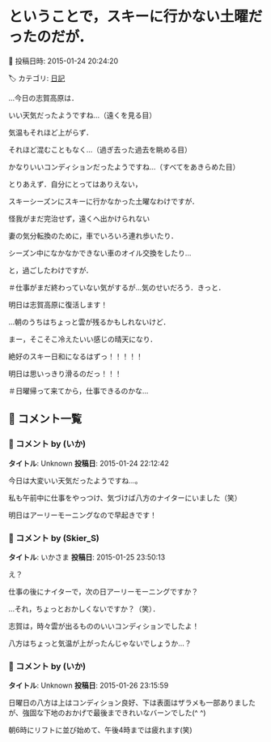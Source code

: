 # ということで，スキーに行かない土曜だったのだが．

📅 投稿日時: 2015-01-24 20:24:20

🏷️ カテゴリ: [日記](cc4b5682fb7b8b144980957a978653fb0.md)

…今日の志賀高原は．


いい天気だったようですね…（遠くを見る目）


気温もそれほど上がらず．


それほど混むこともなく…（過ぎ去った過去を眺める目）


かなりいいコンディションだったようですね…（すべてをあきらめた目）





とりあえず．自分にとってはありえない，


スキーシーズンにスキーに行かなかった土曜なわけですが．





怪我がまだ完治せず，遠くへ出かけられない


妻の気分転換のために，車でいろいろ連れ歩いたり．


シーズン中になかなかできない車のオイル交換をしたり…


と，過ごしたわけですが．


＃仕事がまだ終わっていない気がするが…気のせいだろう．きっと．





明日は志賀高原に復活します！


…朝のうちはちょっと雲が残るかもしれないけど．


まー，そこそこ冷えたいい感じの晴天になり．


絶好のスキー日和になるはずっ！！！！！





明日は思いっきり滑るのだっ！！！





＃日曜帰って来てから，仕事できるのかな…

## 💬 コメント一覧

### 💬 コメント by (いか)
**タイトル**: Unknown
**投稿日**: 2015-01-24 22:12:42

今日は大変いい天気だったようですね…。

私も午前中に仕事をやっつけ、気づけば八方のナイターにいました（笑）



明日はアーリーモーニングなので早起きです！

### 💬 コメント by (Skier_S)
**タイトル**: いかさま
**投稿日**: 2015-01-25 23:50:13

え？

仕事の後にナイターで，次の日アーリーモーニングですか？

…それ，ちょっとおかしくないですか？（笑）．



志賀は，時々雲が出るもののいいコンディションでしたよ！

八方はちょっと気温が上がったんじゃないでしょうか…？

### 💬 コメント by (いか)
**タイトル**: Unknown
**投稿日**: 2015-01-26 23:15:59

日曜日の八方は上はコンディション良好、下は表面はザラメも一部ありましたが、強固な下地のおかげで最後まできれいなバーンでした(^ ^)



朝6時にリフトに並び始めて、午後4時までは疲れます(笑)


